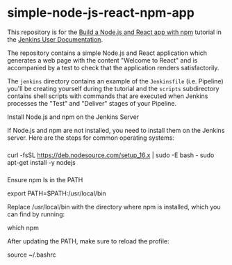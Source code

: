 # simple-node-js-react-npm-app

This repository is for the [Build a Node.js and React app with npm](https://jenkins.io/doc/tutorials/build-a-node-js-and-react-app-with-npm/)
tutorial in the [Jenkins User Documentation](https://jenkins.io/doc/).

The repository contains a simple Node.js and React application which generates a web page with the content "Welcome to React" and is accompanied by a test to
check that the application renders satisfactorily.

The `jenkins` directory contains an example of the `Jenkinsfile` (i.e. Pipeline)
you'll be creating yourself during the tutorial and the `scripts` subdirectory
contains shell scripts with commands that are executed when Jenkins processes
the "Test" and "Deliver" stages of your Pipeline.

Install Node.js and npm on the Jenkins Server

If Node.js and npm are not installed, you need to install them on the Jenkins server. Here are the steps for common operating systems:
###
curl -fsSL https://deb.nodesource.com/setup_16.x | sudo -E bash -
sudo apt-get install -y nodejs
###

Ensure npm Is in the PATH

export PATH=$PATH:/usr/local/bin

Replace /usr/local/bin with the directory where npm is installed, which you can find by running:

which npm

After updating the PATH, make sure to reload the profile:

source ~/.bashrc

